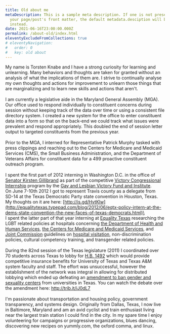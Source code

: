 ```yaml
---
title: Old about me
metaDescription: This is a sample meta description. If one is not present in
  your page/post's front matter, the default metadata.desciption will be used
  instead.
date: 2021-06-16T23:00:00.000Z
permalink: /about-old/index.html
eleventyExcludeFromCollections: true
# eleventyNavigation:
#   order: 0
#   key: old about
---
```

My name is Torsten Knabe and I have a strong curiosity for learning and unlearning. Many behaviors and thoughts are taken for granted without an analysis of what the implications of them are. I strive to continually analyse my own thoughts and actions for improvement to unlearn those things that are marginalizing and to learn new skills and actions that aren't.\
\
I am currently a legislative aide in the Maryland General Assembly (MGA). Our office used to respond individually to constituent concerns during session without keeping track of the data over time or using a consistent file directory system. I created a new system for the office to enter constituent data into a form so that on the back-end we could track what issues were prevalent and respond appropriately. This doubled the end of session letter output to targeted constituents from the previous year.\
\
Prior to the MGA, I interned for Representative Patrick Murphy tasked with press clippings and reaching out to the Centers for Medicare and Medicaid Services (CMS), the Small Business Administration, and the Department of Veterans Affairs for constituent data for a 499 proactive constituent outreach program.\
\
I spent the first part of 2012 interning in Washington D.C. in the office of [Senator K](http://gillibrand.senate.gov)[irsten Gillibrand](http://gillibrand.senate.gov) as part of the competitive [Victory Congressional Internship](http://www.victoryinstitute.org/vci) program by the [Gay and Lesbian Victory Fund](http://www.victoryfund.org)[ and Institute](http://www.victoryinstitute.org). On June 7-10th 2012 I got to represent Travis county as a delegate from SD-14 at the Texas Democratic Party state convention in Houston, Texas. My thoughts on it are here: [http://is.gd/HvtKlw](http://equalitytexas.typepad.com/blog/2012/06/eqtx-policy-intern-at-the-dems-state-convention-the-new-faces-of-texas-democrats.html)\
\
I spent the latter part of that year interning at [Equality Texas](http://www.equalitytexas.org) researching the LGBT related policies at hospitals concerning [the Department of Health and Human Services](http://www.hhs.gov), [the Centers for Medicare and Medicaid Services](http://www.cms.gov/), and [Joint Commission](http://www.jointcommission.org/) guidelines on [hospital visitation](http://metroweekly.com/poliglot/2010-29194_PI.pdf), non-discrimination policies, cultural competency training, and transgender related policies.\
\
During the 82nd session of the Texas legislature (2011) I coordinated over 70 students across Texas to lobby for [H.B. 1492](http://www.capitol.state.tx.us/tlodocs/82R/billtext/html/HB01492I.htm) which would provide competitive insurance benefits for University of Texas and Texas A&M system faculty and staff. The effort was unsuccessful, however the establishment of the network was integral in allowing for distributed lobbying which ended up defeating an [amendment to ban gender and sexuality centers](http://www.legis.state.tx.us/tlodocs/821/amendments/faspdf/SB00001H2148.PDF) from universities in Texas. You can watch the debate over the amendment here: <http://trib.it/iJ0dL7>\
\
I'm passionate about transportation and housing policy, government transparency, and systems design. Originally from Dallas, Texas, I now live in Baltimore, Maryland and am an avid cyclist and train enthusiast living near the largest train station I could find in the city. In my spare time I enjoy volunteering for campaigns or progressive organizations, blues dancing, discovering new recipes on yummly.com, the oxford comma, and linux.